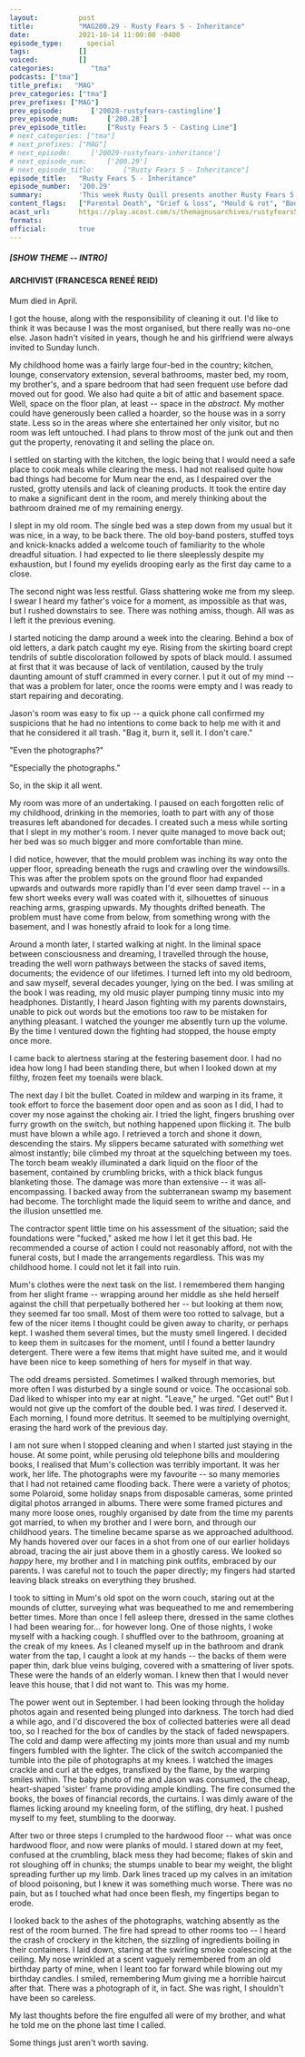 ```yaml
---
layout:          post
title:           "MAG200.29 - Rusty Fears 5 - Inheritance"
date:            2021-10-14 11:00:00 -0400
episode_type:      special
tags:            []
voiced:          []
categories:			"tma"
podcasts: ["tma"]
title_prefix:	"MAG"
prev_categories: ["tma"]
prev_prefixes: ["MAG"]
prev_episode:		['20028-rustyfears-castingline']
prev_episode_num:		['200.28']
prev_episode_title:		["Rusty Fears 5 - Casting Line"]
# next_categories: ["tma"]
# next_prefixes: ["MAG"]
# next_episode:		['20029-rustyfears-inheritance']
# next_episode_num:		['200.29']
# next_episode_title:		["Rusty Fears 5 - Inheritance"]
episode_title:   "Rusty Fears 5 - Inheritance"
episode_number:  '200.29'
summary:         'This week Rusty Quill presents another Rusty Fears 5 winner; "Inheritance" written by Matrim Tait, directed by Ian Hayles and performed by Francesca Reneé Reid.<br/><br/>Note: this is a piece of stand-alone fiction and not a part of the Magnus canon.'
content_flags:   ["Parental Death", "Grief & loss", "Mould & rot", "Body horror", "Fire & immolation", "Explicit language", "Discussions of: hoarding & compulsive behaviour, family conflict & divorce, insomnia & nightmares", "Mentions of: food, sleepwalking, funerals, arthritis", "SFX: low continuous drone, high pitched tones"]
acast_url:       https://play.acast.com/s/themagnusarchives/rustyfears5-inheritance
formats:
official:        true
---
```


##### [SHOW THEME -- INTRO]

#### ARCHIVIST (FRANCESCA RENEÉ REID)

Mum died in April.

I got the house, along with the responsibility of cleaning it out. I'd like to think it was because I was the most organised, but there really was no-one else. Jason hadn't visited in years, though he and his girlfriend were always invited to Sunday lunch.

My childhood home was a fairly large four-bed in the country; kitchen, lounge, conservatory extension, several bathrooms, master bed, my room, my brother's, and a spare bedroom that had seen frequent use before dad moved out for good. We also had quite a bit of attic and basement space. Well, space on the floor plan, at least -- space in the *abstract.* My mother could have generously been called a hoarder, so the house was in a sorry state. Less so in the areas where she entertained her only visitor, but no room was left untouched. I had plans to throw most of the junk out and then gut the property, renovating it and selling the place on.

I settled on starting with the kitchen, the logic being that I would need a safe place to cook meals while clearing the mess. I had not realised quite how bad things had become for Mum near the end, as I despaired over the rusted, grotty utensils and lack of cleaning products. It took the entire day to make a significant dent in the room, and merely thinking about the bathroom drained me of my remaining energy.

I slept in my old room. The single bed was a step down from my usual but it was nice, in a way, to be back there. The old boy-band posters, stuffed toys and knick-knacks added a welcome touch of familiarity to the whole dreadful situation. I had expected to lie there sleeplessly despite my exhaustion, but I found my eyelids drooping early as the first day came to a close.

The second night was less restful. Glass shattering woke me from my sleep. I swear I heard my father's voice for a moment, as impossible as that was, but I rushed downstairs to see. There was nothing amiss, though. All was as I left it the previous evening.

I started noticing the damp around a week into the clearing. Behind a box of old letters, a dark patch caught my eye. Rising from the skirting board crept tendrils of subtle discoloration followed by spots of black mould. I assumed at first that it was because of lack of ventilation, caused by the truly daunting amount of stuff crammed in every corner. I put it out of my mind -- that was a problem for later, once the rooms were empty and I was ready to start repairing and decorating.

Jason's room was easy to fix up -- a quick phone call confirmed my suspicions that he had no intentions to come back to help me with it and that he considered it all trash. "Bag it, burn it, sell it. I don't care."

"Even the photographs?"

"Especially the photographs."

So, in the skip it all went.

My room was more of an undertaking. I paused on each forgotten relic of my childhood, drinking in the memories, loath to part with any of those treasures left abandoned for decades. I created such a mess while sorting that I slept in my mother's room. I never quite managed to move back out; her bed was so much bigger and more comfortable than mine.

I did notice, however, that the mould problem was inching its way onto the upper floor, spreading beneath the rugs and crawling over the windowsills. This was after the problem spots on the ground floor had expanded upwards and outwards more rapidly than I'd ever seen damp travel -- in a few short weeks every wall was coated with it, silhouettes of sinuous reaching arms, grasping upwards. My thoughts drifted beneath. The problem must have come from below, from something wrong with the basement, and I was honestly afraid to look for a long time.

Around a month later, I started walking at night. In the liminal space between consciousness and dreaming, I travelled through the house, treading the well worn pathways between the stacks of saved items, documents; the evidence of our lifetimes. I turned left into my old bedroom, and saw myself, several decades younger, lying on the bed. I was smiling at the book I was reading, my old music player pumping tinny music into my headphones. Distantly, I heard Jason fighting with my parents downstairs, unable to pick out words but the emotions too raw to be mistaken for anything pleasant. I watched the younger me absently turn up the volume. By the time I ventured down the fighting had stopped, the house empty once more.

I came back to alertness staring at the festering basement door. I had no idea how long I had been standing there, but when I looked down at my filthy, frozen feet my toenails were black.

The next day I bit the bullet. Coated in mildew and warping in its frame, it took effort to force the basement door open and as soon as I did, I had to cover my nose against the choking air. I tried the light, fingers brushing over furry growth on the switch, but nothing happened upon flicking it. The bulb must have blown a while ago. I retrieved a torch and shone it down, descending the stairs. My slippers became saturated with *something* wet almost instantly; bile climbed my throat at the squelching between my toes. The torch beam weakly illuminated a dark liquid on the floor of the basement, contained by crumbling bricks, with a thick black fungus blanketing those. The damage was more than extensive -- it was all-encompassing. I backed away from the subterranean swamp my basement had become. The torchlight made the liquid seem to writhe and dance, and the illusion unsettled me.

The contractor spent little time on his assessment of the situation; said the foundations were "fucked," asked me how I let it get this bad. He recommended a course of action I could not reasonably afford, not with the funeral costs, but I made the arrangements regardless. This was my childhood home. I could not let it fall into ruin.

Mum's clothes were the next task on the list. I remembered them hanging from her slight frame -- wrapping around her middle as she held herself against the chill that perpetually bothered her -- but looking at them now, they seemed far too small. Most of them were too rotted to salvage, but a few of the nicer items I thought could be given away to charity, or perhaps kept. I washed them several times, but the musty smell lingered. I decided to keep them in suitcases for the moment, until I found a better laundry detergent. There were a few items that might have suited me, and it would have been nice to keep something of hers for myself in that way.

The odd dreams persisted. Sometimes I walked through memories, but more often I was disturbed by a single sound or voice. The occasional sob. Dad liked to whisper into my ear at night. "Leave," he urged. "Get out!" But I would not give up the comfort of the double bed. I was *tired.* I deserved it. Each morning, I found more detritus. It seemed to be multiplying overnight, erasing the hard work of the previous day.

I am not sure when I stopped cleaning and when I started just staying in the house. At some point, while perusing old telephone bills and mouldering books, I realised that Mum's collection was terribly important. It was her work, her life. The photographs were my favourite -- so many memories that I had not retained came flooding back. There were a variety of photos; some Polaroid, some holiday snaps from disposable cameras, some printed digital photos arranged in albums. There were some framed pictures and many more loose ones, roughly organised by date from the time my parents got married, to when my brother and I were born, and through our childhood years. The timeline became sparse as we approached adulthood. My hands hovered over our faces in a shot from one of our earlier holidays abroad, tracing the air just above them in a ghostly caress. We looked so *happy* here, my brother and I in matching pink outfits, embraced by our parents. I was careful not to touch the paper directly; my fingers had started leaving black streaks on everything they brushed.

I took to sitting in Mum's old spot on the worn couch, staring out at the mounds of clutter, surveying what was bequeathed to me and remembering better times. More than once I fell asleep there, dressed in the same clothes I had been wearing for... for however long. One of those nights, I woke myself with a hacking cough. I shuffled over to the bathroom, groaning at the creak of my knees. As I cleaned myself up in the bathroom and drank water from the tap, I caught a look at my hands -- the backs of them were paper thin, dark blue veins bulging, covered with a smattering of liver spots. These were the hands of an elderly woman. I knew then that I would never leave this house, that I did not want to. This was my home.

The power went out in September. I had been looking through the holiday photos again and resented being plunged into darkness. The torch had died a while ago, and I'd discovered the box of collected batteries were all dead too, so I reached for the box of candles by the stack of faded newspapers. The cold and damp were affecting my joints more than usual and my numb fingers fumbled with the lighter. The click of the switch accompanied the tumble into the pile of photographs at my knees. I watched the images crackle and curl at the edges, transfixed by the flame, by the warping smiles within. The baby photo of me and Jason was consumed, the cheap, heart-shaped 'sister' frame providing ample kindling. The fire consumed the books, the boxes of financial records, the curtains. I was dimly aware of the flames licking around my kneeling form, of the stifling, dry heat. I pushed myself to my feet, stumbling to the doorway.

After two or three steps I crumpled to the hardwood floor -- what was once hardwood floor, and now were planks of mould. I stared down at my feet, confused at the crumbling, black mess they had become; flakes of skin and rot sloughing off in chunks; the stumps unable to bear my weight, the blight spreading further up my limb. Dark lines traced up my calves in an imitation of blood poisoning, but I knew it was something much worse. There was no pain, but as I touched what had once been flesh, my fingertips began to erode.

I looked back to the ashes of the photographs, watching absently as the rest of the room burned. The fire had spread to other rooms too -- I heard the crash of crockery in the kitchen, the sizzling of ingredients boiling in their containers. I laid down, staring at the swirling smoke coalescing at the ceiling. My nose wrinkled at a scent vaguely remembered from an old birthday party of mine, when I leant too far forward while blowing out my birthday candles. I smiled, remembering Mum giving me a horrible haircut after that. There was a photograph of it, in fact. She was right, I shouldn't have been so careless.

My last thoughts before the fire engulfed all were of my brother, and what he told me on the phone last time I called.

Some things just aren't worth saving. 